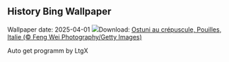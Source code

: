 ## History Bing Wallpaper
Wallpaper date: 2025-04-01
![](https://www.bing.com/th?id=OHR.ItalyOstuni_FR-CA1443154374_UHD.jpg&w=1000)Download: [Ostuni au crépuscule, Pouilles, Italie (© Feng Wei Photography/Getty Images)](https://www.bing.com/th?id=OHR.ItalyOstuni_FR-CA1443154374_UHD.jpg)

Auto get programm by LtgX
